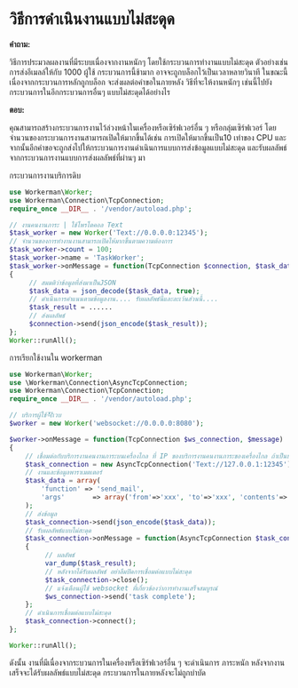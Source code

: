 # วิธีการดำเนินงานแบบไม่สะดุด

**คำถาม:**

วิธีการประมวลผลงานที่มีระบบเนื่องจากงานหนักๆ โดยใช้กระบวนการทำงานแบบไม่สะดุด ตัวอย่างเช่นการส่งอีเมลล์ให้กับ 1000 ผู้ใช้ กระบวนการนี้ช้ามาก อาจจะถูกบล็อกไว้เป็นเวลาหลายวินาที ในขณะนี้เนื่องจากกระบวนการหลักถูกบล็อก จะส่งผลต่อคำขอในภายหลัง วิธีที่จะให้งานหนักๆ เช่นนี้ไปยังกระบวนการในอีกกระบวนการอื่นๆ แบบไม่สะดุดได้อย่างไร

**ตอบ:**

คุณสามารถสร้างกระบวนการงานไว้ล่วงหน้าในเครื่องหรือเซิร์ฟเวอร์อื่น ๆ หรือกลุ่มเซิร์ฟเวอร์ โดยจำนวนของกระบวนการงานสามารถเปิดให้มากขึ้นได้เช่น การเปิดให้มากขึ้นเป็น10 เท่าของ CPU และจากนั้นอีกคำขอจะถูกส่งไปให้กระบวนการงานดำเนินการแบบการส่งข้อมูลแบบไม่สะดุด และรับผลลัพธ์จากกระบวนการงานแบบการส่งผลลัพธ์ที่ผ่านๆ มา

กระบวนการงานบริการดิบ
```php
use Workerman\Worker;
use Workerman\Connection\TcpConnection;
require_once __DIR__ . '/vendor/autoload.php';

// งานคนงานภาระ | ใช้โพรโตคอล Text
$task_worker = new Worker('Text://0.0.0.0:12345');
// จำนวนของการทำงานงานสามารถเปิดให้มากขึ้นตามความต้องการ
$task_worker->count = 100;
$task_worker->name = 'TaskWorker';
$task_worker->onMessage = function(TcpConnection $connection, $task_data)
{
     // สมมติว่าข้อมูลที่ส่งมาเป็นJSON
     $task_data = json_decode($task_data, true);
     // ดำเนินการคำแนนตามข้อมูลงาน.... รับผลลัพธ์นี้และละเว้นส่วนนี้....
     $task_result = ......
     // ส่งผลลัพธ์
     $connection->send(json_encode($task_result));
};
Worker::runAll();
```

การเรียกใช้งานใน workerman

```php
use Workerman\Worker;
use \Workerman\Connection\AsyncTcpConnection;
use Workerman\Connection\TcpConnection;
require_once __DIR__ . '/vendor/autoload.php';

// บริการผู้ใช้작เวบ
$worker = new Worker('websocket://0.0.0.0:8080');

$worker->onMessage = function(TcpConnection $ws_connection, $message)
{
    // เชื่อมต่อกับบริการงานคนงานภาระบนเครื่องไกล ที่ IP ของบริการงานคนงานภาระของเครื่องไกล ถ้าเป็นบนเครื่องของตนเองคือ 127.0.0.1 ถ้าเป็นกลุ่มอื่นๆ จะเป็น IP ของ LVS
    $task_connection = new AsyncTcpConnection('Text://127.0.0.1:12345');
    // งานและข้อมูลพาราเมตเตอร์
    $task_data = array(
        'function' => 'send_mail',
        'args'       => array('from'=>'xxx', 'to'=>'xxx', 'contents'=>'xxx'),
    );
    // ส่งข้อมูล
    $task_connection->send(json_encode($task_data));
    // รับผลลัพธ์แบบไม่สะดุด
    $task_connection->onMessage = function(AsyncTcpConnection $task_connection, $task_result)use($ws_connection)
    {
         // ผลลัพธ์
         var_dump($task_result);
         // หลังจากได้รับผลลัพธ์ อย่าลืมปิดการเชื่อมต่อแบบไม่สะดุด
         $task_connection->close();
         // แจ้งเตือนผู้ใช้ websocket ที่เกี่ยวข้องว่าการทำงานเสร็จสมบูรณ์
         $ws_connection->send('task complete');
    };
    // ดำเนินการเชื่อมต่อแบบไม่สะดุด
    $task_connection->connect();
};

Worker::runAll();
```

ดังนั้น งานที่มีเนื่องจากระบวนการในเครื่องหรือเซิร์ฟเวอร์อื่น ๆ จะดำเนินการ ภาระหนัก หลังจากงานเสร็จจะได้รับผลลัพธ์แบบไม่สะดุด กระบวนการในภายหลังจะไม่ถูกบำบัด
